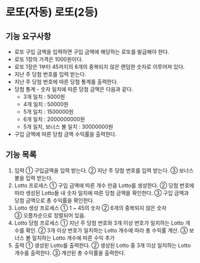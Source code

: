# 로또(자동) 로또(2등)

## 기능 요구사항
* 로또 구입 금액을 입력하면 구입 금액에 해당하는 로또를 발급해야 한다.
* 로또 1장의 가격은 1000원이다.
* 로또 1장은 1부터 45까지의 6개의 중복되지 않은 랜덤한 숫자로 이루어져 있다.
* 지난 주 당첨 번호를 입력 받는다.
* 지난 주 당첨 번호에 따른 당첨 통계를 출력한다.
* 당첨 통계 - 숫자 일치에 따른 당첨 금액은 다음과 같다.
  * 3개 일치 : 5000원
  * 4개 일치 : 50000원
  * 5개 일치 : 1500000원
  * 6개 일치 : 2000000000원
  * 5개 일치, 보너스 볼 일치 : 30000000원
* 구입 금액에 따른 당첨 금액 수익률을 출력한다.

## 기능 목록
1. 입력
	① 구입금액을 입력 받는다.
	② 지난 주 당첨 번호를 입력 받는다.
	③ 보너스 볼을 입력 받는다.
2. Lotto 프로세스
    ① 구입 금액에 따른 개수 만큼 Lotto를 생성한다.
	② 당첨 번호에 따라 생성된 Lotto들 내 숫자 일치에 따른 당첨 금액을 확인한다.
	③ 구입 금액과 당첨 금액으로 총 수익률을 확인한다.
3. Lotto 생성 프로세스
	① 1 ~ 45의 숫자
	② 6개의 중복되지 않은 숫자	
	③ 오름차순으로 정렬되어 있음.
4. Lotto 당첨 프로세스
	① 지난 주 당첨 번호와 3개 이상 번호가 일치하는 Lotto 개수를 확인.
	② 3개 이상 번호가 일치하는 Lotto 개수에 따라 총 수익률 계산.
	③ 보너스 볼 일치하는 Lotto 개수에 따른 수익 추가 
5. 출력
    ① 생성된 Lotto를 출력한다.
	② 생성된 Lotto 중 3개 이상 일치하는 Lotto 개수를 출력한다.
	③ 계산된 총 수익률을 출력한다.
	
